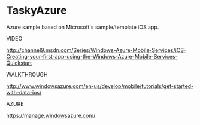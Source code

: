TaskyAzure
==========

Azure sample based on Microsoft's sample/template iOS app.

VIDEO

http://channel9.msdn.com/Series/Windows-Azure-Mobile-Services/iOS-Creating-your-first-app-using-the-Windows-Azure-Mobile-Services-Quickstart

WALKTHROUGH

http://www.windowsazure.com/en-us/develop/mobile/tutorials/get-started-with-data-ios/


AZURE

https://manage.windowsazure.com/
